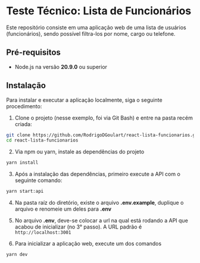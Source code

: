 # Teste Técnico: Lista de Funcionários

Este repositório consiste em uma aplicação web de uma lista de usuários (funcionários), sendo possível filtra-los por nome, cargo ou telefone.

## Pré-requisitos

- Node.js na versão **20.9.0** ou superior

## Instalação

Para instalar e executar a aplicação localmente, siga o seguinte procedimento:

1. Clone o projeto (nesse exemplo, foi via Git Bash) e entre na pasta recém criada:
```bash
git clone https://github.com/RodrigoDGoulart/react-lista-funcionarios.git
cd react-lista-funcionarios
```

2. Via npm ou yarn, instale as dependências do projeto
```cmd
yarn install
```

3. Após a instalação das dependências, primeiro execute a API com o seguinte comando:
```cmd
yarn start:api
```

4. Na pasta raíz do diretório, existe o arquivo **.env.example**, duplique o arquivo e renomeie um deles para **.env**

5. No arquivo **.env**, deve-se colocar a url na qual está rodando a API que acabou de inicializar (no 3° passo). A URL padrão é `http://localhost:3001`

6. Para inicializar a aplicação web, execute um dos comandos
```cmd
yarn dev
```